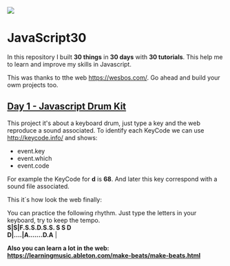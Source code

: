 ![](https://wesbos.com/wp-content/uploads/2016/12/JS3-social-share.png)
# JavaScript30

In this repository I built **30 things** in **30 days** with **30 tutorials**. This help me to learn and improve my skills in Javascript.

This was thanks to tthe web https://wesbos.com/. Go ahead and build your owm projects too.

## [Day 1 - Javascript Drum Kit](https://github.com/corozb/JavaScript30/tree/master/Day1-drum-kit)
This project it's about a keyboard drum, just type a key and the web reproduce a sound associated. 
To identify each KeyCode we can use http://keycode.info/ and shows:
- event.key
- event.which
- event.code

For example the KeyCode for **d** is **68**. And later this key correspond with a sound file associated.

This it´s how look the web finally:

You can practice the following rhythm. Just type the letters in your keyboard, try to keep the tempo. <br/> 
 **S|S|F.S.S.D.S.S. S S D** <br />
 **D|....|A.......D.A**
|

**Also you can learn a lot in the web: https://learningmusic.ableton.com/make-beats/make-beats.html**

